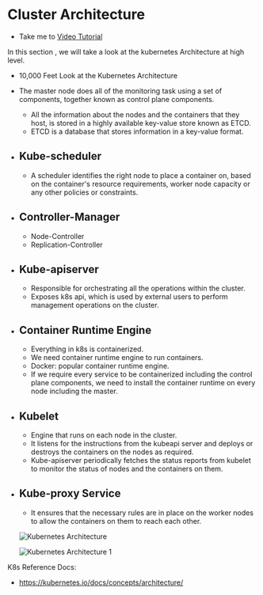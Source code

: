 # Cluster Architecture

  - Take me to [Video Tutorial](https://kodekloud.com/topic/cluster-architecture/)

In this section , we will take a look at the kubernetes Architecture at high level.
- 10,000 Feet Look at the Kubernetes Architecture
- The master node does all of the monitoring task using a set of components, together known as control plane components.
  - All the information about the nodes and the containers that they host, is stored in a highly available key-value store known as ETCD.
  - ETCD is a database that stores information in a key-value format.
  
- ## Kube-scheduler
  - A scheduler identifies the right node to place a container on, based on the container's resource requirements, worker node capacity or any other policies or constraints.

- ## Controller-Manager
  - Node-Controller
  - Replication-Controller

- ## Kube-apiserver
  - Responsible for orchestrating all the operations within the cluster.
  - Exposes k8s api, which is used by external users to perform management operations on the cluster.
  
- ## Container Runtime Engine
  - Everything in k8s is containerized.
  - We need container runtime engine to run containers.
  - Docker: popular container runtime engine.
  - If we require every service to be containerized including the control plane components, we need to install the container runtime on every node including the master.
  
- ## Kubelet
  - Engine that runs on each node in the cluster.
  - It listens for the instructions from the kubeapi server and deploys or destroys the containers on the nodes as required.
  - Kube-apiserver periodically fetches the status reports from kubelet to monitor the status of nodes and the containers on them.

- ## Kube-proxy Service
  - It ensures that the necessary rules are in place on the worker nodes to allow the containers on them to reach each other.



  ![Kubernetes Architecture](../../images/k8s-arch.PNG)
  
  ![Kubernetes Architecture 1](../../images/k8s-arch1.PNG)

K8s Reference Docs:
- https://kubernetes.io/docs/concepts/architecture/

